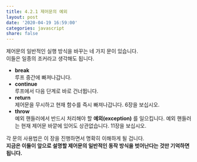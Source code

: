 ```yaml
---
title: 4.2.1 제어문의 예외
layout: post
date: '2020-04-19 16:59:00'
categories: javascript
share: false
---
```


제어문의 일반적인 실행 방식을 바꾸는 네 가지 문이 있습니다.  
이들은 일종의 조커라고 생각해도 됩니다.

* **break**  
루프 중간에 빠져나갑니다.
* **continue**  
루프에서 다음 단계로 바로 건너뜁니다.
* **return**  
제어문을 무시하고 현재 함수를 즉시 빠져나갑니다. 6장을 보십시오.
* **throw**  
예외 핸들러에서 반드시 처리해야 할 **예외(exception)** 를 일으킵니다. 예외 핸들러는 현재 제어문 바깥에 있어도 상관없습니다. 11장을 보십시오.

각 문의 사용법은 이 장을 진행하면서 명확히 이해하게 될 겁니다.  
**지금은 이들이 앞으로 설명할 제어문의 일반적인 동작 방식을 벗어난다는 것만 기억하면 됩니다.**